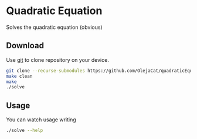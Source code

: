 # Quadratic Equation
Solves the quadratic equation (obvious)

## Download

Use [git](https://gitpython.readthedocs.io/en/stable/) to clone repository on your device.

```bash
git clone --recurse-submodules https://github.com/OlejaCat/quadraticEquation
make clean
make
./solve
```

## Usage
You can watch usage writing

```bash
./solve --help
```


